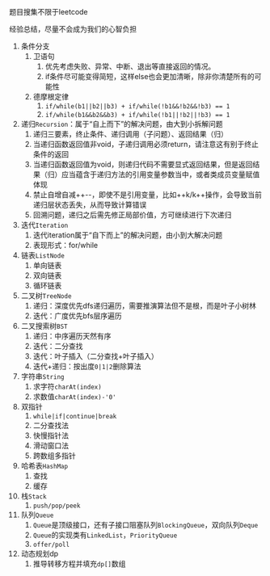 题目搜集不限于leetcode

经验总结，尽量不会成为我们的心智负担

1. 条件分支
   1. 卫语句
      1. 优先考虑失败、异常、中断、退出等直接返回的情况。
      2. if条件尽可能变得简短，这样else也会更加清晰，除非你清楚所有的可能性
   2. 德摩根定律
      1. `if/while(b1||b2||b3) + if/while(!b1&&!b2&&!b3) == 1`
      2. `if/while(b1&&b2&&b3) + if/while(!b1||!b2||!b3) == 1`
2. 递归`Recursion`：属于“自上而下”的解决问题，由大到小拆解问题
   1. 递归三要素，终止条件、递归调用（子问题）、返回结果（归）
   2. 当递归函数返回值非void，子递归调用必须return，请注意这有别于终止条件的返回
   3. 当递归函数返回值为void，则递归代码不需要显式返回结果，但是返回结果（归）应当蕴含于递归方法的引用变量参数当中，或者类成员变量赋值体现
   4. 禁止自增自减++--，即使不是引用变量，比如++k/k++操作，会导致当前递归层状态丢失，从而导致计算错误 
   5. 回溯问题，递归之后需先修正局部价值，方可继续进行下次递归
3. 迭代`Iteration`
   1. 迭代iteration属于“自下而上”的解决问题，由小到大解决问题
   2. 表现形式：for/while
4. 链表`ListNode`
   1. 单向链表
   2. 双向链表
   3. 循环链表
5. 二叉树`TreeNode`
   1. 递归：深度优先dfs递归遍历，需要推演算法但不是根，而是叶子小树林
   2. 迭代：广度优先bfs层序遍历
6. 二叉搜索树`BST`
   1. 递归：中序遍历天然有序
   2. 迭代：二分查找
   3. 迭代：叶子插入（二分查找+叶子插入）
   4. 迭代+递归：按出度`0|1|2`删除算法
7. 字符串`String`
   1. 求字符`charAt(index)`
   2. 求数值`charAt(index)-'0'`
8. 双指针
   1. `while|if|continue|break`
   2. 二分查找法
   3. 快慢指针法
   4. 滑动窗口法
   5. 跨数组多指针
9. 哈希表`HashMap`
   1. 查找
   2. 缓存
10. 栈`Stack`
    1. `push/pop/peek`
11. 队列`Queue`
    1. `Queue`是顶级接口，还有子接口阻塞队列`BlockingQueue`，双向队列`Deque`
    2. `Queue`的实现类有`LinkedList`，`PriorityQueue`
    2. `offer/poll`
12. 动态规划dp
    1. 推导转移方程并填充`dp[]`数组
